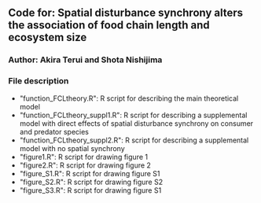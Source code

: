 ## Code for: Spatial disturbance synchrony alters the association of food chain length and ecosystem size
### Author: Akira Terui and Shota Nishijima

### File description

* "function_FCLtheory.R": R script for describing the main theoretical model
* "function_FCLtheory_suppl1.R": R script for describing a supplemental model with direct effects of spatial disturbance synchrony on consumer and predator species
* "function_FCLtheory_suppl2.R": R script for describing a supplemental model with no spatial synchrony
* "figure1.R": R script for drawing figure 1
* "figure2.R": R script for drawing figure 2
* "figure_S1.R": R script for drawing figure S1
* "figure_S2.R": R script for drawing figure S2
* "figure_S3.R": R script for drawing figure S1
